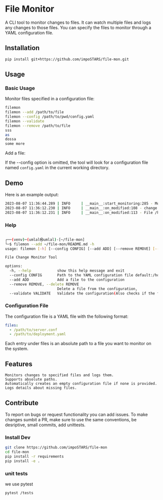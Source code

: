 # File Monitor

A CLI tool to monitor changes to files. It can watch multiple files and logs any changes to those files. You can specify the files to monitor through a YAML configuration file.

## Installation

```bash
pip install git+https://github.com/impoSTARS/file-mon.git
```
## Usage

### Basic Usage

Monitor files specified in a configuration file:

```bash
filemon 
filemon --add /path/to/file
filemon --config /path/to/pwd/config.yaml
filemon --validate
filemon --remove /path/to/file
sss
as
dossa
some more
```

Add a file:

If the --config option is omitted, the tool will look for a configuration file named `config.yaml` in the current working directory.

## Demo
Here is an example output:
```bash
2023-08-07 11:36:44.289 | INFO     | __main__:start_monitoring:285 - Monitoring started...
2023-08-07 11:36:12.230 | INFO     | __main__:on_modified:108 - change: remote_execution True -> RemoteExecution=False
2023-08-07 11:36:12.231 | INFO     | __main__:on_modified:113 - File /home/umlal/file-mon/README.md was modified by user umlal of group umlal.
```
### Help
```bash
                                                                                            
┌──(venv)─(umlal㉿umlal)-[~/file-mon]
└─$ filemon --add ~/file-mon/README.md -h
usage: filemon [-h] [--config CONFIG] [--add ADD] [--remove REMOVE] [--validate]

File Change Monitor Tool

options:
  -h, --help            show this help message and exit
  --config CONFIG       Path to the YAML configuration file default:/home/umlal/file-mon/config.yaml
  --add ADD             Add a file to the configuration
  --remove REMOVE, --delete REMOVE
                        Delete a file from the configuration,
  --validate VALIDATE   Validate the configuration(Also checks if the files exist)
```
### Configuration File

The configuration file is a YAML file with the following format:

```yaml
files:
  - /path/to/server.conf
  - /path/to/deployment.yaml
```
Each entry under files is an absolute path to a file you want to monitor on the system.

## Features

    Monitors changes to specified files and logs them.
    Supports absolute paths.
    Automatically creates an empty configuration file if none is provided.
    Logs details about missing files.


## Contribute
To report on bugs or request functionality you can add issues.
To make changes sumbit a PR, make sure to use the same conventions, be desriptive, small commits, add unittests.
### Install Dev
```bash
git clone https://github.com/impoSTARS/file-mon
cd file-mon
pip install -r requirements
pip install -e .
```
### unit tests
we use pytest
```bash
pytest /tests
```